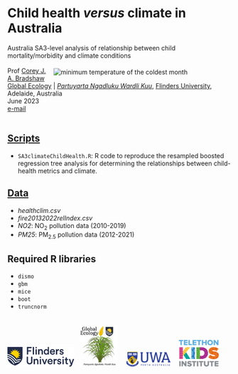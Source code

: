 # Child health <em>versus</em> climate in Australia
Australia SA3-level analysis of relationship between child mortality/morbidity and climate conditions
<img align="right" src="www/ausminTcMoTransp.png" alt="minimum temperature of the coldest month" width="400" style="margin-top: 20px">
<br>
<br>
Prof <a href="https://globalecologyflinders.com/people/#DIRECTOR">Corey J. A. Bradshaw</a> <br>
<a href="http://globalecologyflinders.com" target="_blank">Global Ecology</a> | <em><a href="https://globalecologyflinders.com/partuyarta-ngadluku-wardli-kuu/" target="_blank">Partuyarta Ngadluku Wardli Kuu</a></em>, <a href="http://flinders.edu.au" target="_blank">Flinders University</a>, Adelaide, Australia <br>
June 2023<br>
<a href=mailto:corey.bradshaw@flinders.edu.au>e-mail</a> <br>
<br>

## <a href="https://github.com/cjabradshaw/AusChildHlthClim/tree/main/scripts">Scripts</a>
- <code>SA3climateChildHealth.R</code>: R code to reproduce the resampled boosted regression tree analysis for determining the relationships between child-health metrics and climate.

## <a href="https://github.com/cjabradshaw/AusChildHlthClim/tree/main/data/brtdata">Data</a>
- <em>healthclim.csv</em>
- <em>fire20132022relIndex.csv</em>
- <em>NO2</em>: NO<sub>2</sub> pollution data (2010-2019)
- <em>PM25</em>: PM<sub>2.5</sub> pollution data (2012-2021)

## Required R libraries
- <code>dismo</code>
- <code>gbm</code>
- <code>mice</code>
- <code>boot</code>
- <code>truncnorm</code>

<p><a href="https://www.flinders.edu.au"><img align="bottom-left" src="www/Flinders_University_Logo_Horizontal_RGB_Master.png" alt="Flinders University" width="150" style="margin-top: 20px"></a> &nbsp; <a href="https://globalecologyflinders.com"><img align="bottom-left" src="www/GEL Logo Kaurna New Transp.png" alt="GEL" width="85" style="margin-top: 20px"></a> &nbsp; &nbsp; <a href="https://www.uwa.edu.au/"><img align="bottom-left" src="www/uwa2.png" alt="UWA" width="100" style="margin-top: 20px"></a> &nbsp; &nbsp; <a href="https://www.telethonkids.org.au"><img align="bottom-left" src="www/tkilogo.png" alt="TKI" width="90" style="margin-top: 20px"></a>
